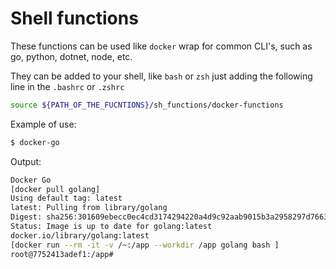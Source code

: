 # Shell functions
These functions can be used like `docker` wrap for common CLI's, such as go, python, dotnet, node, etc.
 
They can be added to your shell, like `bash` or `zsh` just adding the following line in the `.bashrc` or `.zshrc`

```sh
source ${PATH_OF_THE_FUCNTIONS}/sh_functions/docker-functions
```

Example of use:
```sh
$ docker-go  
```
Output:
```sh
Docker Go
[docker pull golang]
Using default tag: latest
latest: Pulling from library/golang
Digest: sha256:301609ebecc0ec4cd3174294220a4d9c92aab9015b3a2958297d7663aac627a1
Status: Image is up to date for golang:latest
docker.io/library/golang:latest
[docker run --rm -it -v /~:/app --workdir /app golang bash ]
root@7752413adef1:/app#
```
